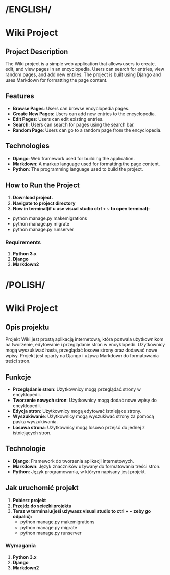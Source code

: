 # /ENGLISH/

# Wiki Project

## Project Description

The Wiki project is a simple web application that allows users to create, edit, and view pages in an encyclopedia. Users can search for entries, view random pages, and add new entries. The project is built using Django and uses Markdown for formatting the page content.

## Features

- **Browse Pages**: Users can browse encyclopedia pages.
- **Create New Pages**: Users can add new entries to the encyclopedia.
- **Edit Pages**: Users can edit existing entries.
- **Search**: Users can search for pages using the search bar.
- **Random Page**: Users can go to a random page from the encyclopedia.

## Technologies

- **Django**: Web framework used for building the application.
- **Markdown**: A markup language used for formatting the page content.
- **Python**: The programming language used to build the project.

## How to Run the Project

1. **Download project.**
2. **Navigate to project directory**
3. **Now in terminal(if u use visual studio ctrl + ~ to open terminal):**
  - python manage.py makemigrations
  - python manage.py migrate
  - python manage.py runserver

### Requirements

1. **Python 3.x** 
2. **Django**
3. **Markdown2**

# /POLISH/

# Wiki Project

## Opis projektu

Projekt Wiki jest prostą aplikacją internetową, która pozwala użytkownikom na tworzenie, edytowanie i przeglądanie stron w encyklopedii. Użytkownicy mogą wyszukiwać hasła, przeglądać losowe strony oraz dodawać nowe wpisy. Projekt jest oparty na Django i używa Markdown do formatowania treści stron.

## Funkcje

- **Przeglądanie stron**: Użytkownicy mogą przeglądać strony w encyklopedii.
- **Tworzenie nowych stron**: Użytkownicy mogą dodać nowe wpisy do encyklopedii.
- **Edycja stron**: Użytkownicy mogą edytować istniejące strony.
- **Wyszukiwanie**: Użytkownicy mogą wyszukiwać strony za pomocą paska wyszukiwania.
- **Losowa strona**: Użytkownicy mogą losowo przejść do jednej z istniejących stron.

## Technologie

- **Django**: Framework do tworzenia aplikacji internetowych.
- **Markdown**: Język znaczników używany do formatowania treści stron.
- **Python**: Język programowania, w którym napisany jest projekt.

## Jak uruchomić projekt

1. **Pobierz projekt**
2. **Przejdz do scieżki projektu**
3. **Teraz w terminalu(jeśi używasz visual studio to ctrl + ~ zeby go odpalić):**
   - python manage.py makemigrations
   - python manage.py migrate
   - python manage.py runserver

### Wymagania

1. **Python 3.x** 
2. **Django**
3. **Markdown2**
